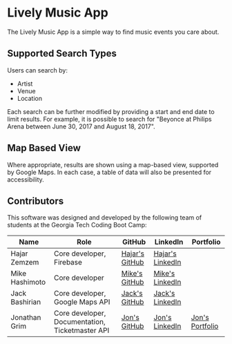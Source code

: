 # Lively Music App
The Lively Music App is a simple way to find music events you care about.

## Supported Search Types
Users can search by:
- Artist
- Venue
- Location

Each search can be further modified by providing a start and end date to limit results. For example, it is possible to search for "Beyonce at Philips Arena between June 30, 2017 and August 18, 2017".

## Map Based View
Where appropriate, results are shown using a map-based view, supported by Google Maps. In each case, a table of data will also be presented for accessibility.

## Contributors
This software was designed and developed by the following team of students at the Georgia Tech Coding Boot Camp:


|Name|Role|GitHub|LinkedIn|Portfolio|
|----|----|------|--------|---------|
|Hajar Zemzem|Core developer, Firebase|[Hajar's GitHub](https://github.com/hzemzem)|[Hajar's LinkedIn](https://www.linkedin.com/in/hajarzemzem/)
|Mike Hashimoto|Core developer|[Mike's GitHub](https://github.com/mikehashi)|[Mike's LinkedIn](https://www.linkedin.com/in/michael-hashimoto-a644224a/)
|Jack Bashirian|Core developer, Google Maps API|[Jack's GitHub](https://github.com//jack2017coding)|[Jack's LinkedIn](https://www.linkedin.com/in/jack-bashirian-p-e-20309b38/)
|Jonathan Grim|Core developer, Documentation, Ticketmaster API|[Jon's GitHub](https://github.com/jongrim)|[Jon's LinkedIn](https://www.linkedin.com/in/jonathangrim/)|[Jon's Portfolio](https://jongrim.github.io/portfolio)
